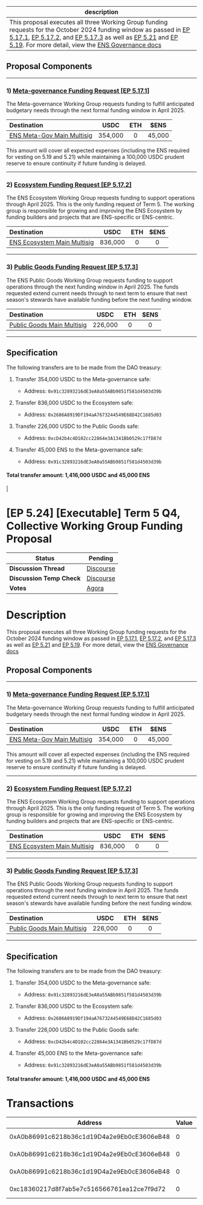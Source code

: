 | description                                                                                                                                                                                                                                                                                                                                                                                                                                                                                                                                                                                                                                                                                                                                                                                                                                                                                                                                                                                                                                                                                                                                                                                                                                                                                                                                                                                                                                                                                                                                                                                                                                                                                                                                                                                                                                                                                                                                                                                                                                                                                                                                                                                                                                                                                                                                                                                                                                                                                                                                                                                                                                                                                                                                                                                                                                                                                                                                                                                                                                                                                                                                                                                                                                                                                                                                                                                                                                                                                                                                                            |
| ---------------------------------------------------------------------------------------------------------------------------------------------------------------------------------------------------------------------------------------------------------------------------------------------------------------------------------------------------------------------------------------------------------------------------------------------------------------------------------------------------------------------------------------------------------------------------------------------------------------------------------------------------------------------------------------------------------------------------------------------------------------------------------------------------------------------------------------------------------------------------------------------------------------------------------------------------------------------------------------------------------------------------------------------------------------------------------------------------------------------------------------------------------------------------------------------------------------------------------------------------------------------------------------------------------------------------------------------------------------------------------------------------------------------------------------------------------------------------------------------------------------------------------------------------------------------------------------------------------------------------------------------------------------------------------------------------------------------------------------------------------------------------------------------------------------------------------------------------------------------------------------------------------------------------------------------------------------------------------------------------------------------------------------------------------------------------------------------------------------------------------------------------------------------------------------------------------------------------------------------------------------------------------------------------------------------------------------------------------------------------------------------------------------------------------------------------------------------------------------------------------------------------------------------------------------------------------------------------------------------------------------------------------------------------------------------------------------------------------------------------------------------------------------------------------------------------------------------------------------------------------------------------------------------------------------------------------------------------------------------------------------------------------------------------------------------------------------------------------------------------------------------------------------------------------------------------------------------------------------------------------------------------------------------------------------------------------------------------------------------------------------------------------------------------------------------------------------------------------------------------------------------------------------------------------------------- |
| This proposal executes all three Working Group funding requests for the October 2024 funding window as passed in [EP 5.17.1](https://discuss.ens.domains/t/5-17-1-social-funding-request-ens-meta-governance-working-group-term-5-oct-window/19677), [EP 5.17.2](https://discuss.ens.domains/t/5-17-2-social-funding-request-ens-ecosystem-working-group/19678), and [EP 5.17.3](https://discuss.ens.domains/t/5-17-3-social-funding-request-ens-public-goods-working-group/19679) as well as [EP 5.21](https://snapshot.org/#/ens.eth/proposal/0x5067725bef9cde0de0024adedb653a7a1752aefa726adf628b77048d85821a6d) and [EP 5.19](https://snapshot.org/#/ens.eth/proposal/0xfa54ff2b55f0495c96ec2d8645241bcff48ca6afe1f4925fb51f29c4667252df). For more detail, view the [ENS Governance docs](https://basics.ensdao.org/funding-requests/funding-requests)

## Proposal Components

---

### 1) [Meta-governance Funding Request [EP 5.17.1]](https://discuss.ens.domains/t/5-17-1-social-funding-request-ens-meta-governance-working-group-term-5-oct-window/19677)

The Meta-governance Working Group requests funding to fulfill anticipated budgetary needs through the next formal funding window in April 2025.

| Destination | USDC | ETH | $ENS |
|:------------|:----:|:---:|:----:|
| [ENS Meta-Gov Main Multisig](https://etherscan.io/address/0x91c32893216dE3eA0a55ABb9851f581d4503d39b) | 354,000 | 0 | 45,000 |

This amount will cover all expected expenses (including the ENS required for vesting on 5.19 and 5.21) while maintaining a 100,000 USDC prudent reserve to ensure continuity if future funding is delayed.

---

### 2) [Ecosystem Funding Request [EP 5.17.2]](https://discuss.ens.domains/t/5-17-2-social-funding-request-ens-ecosystem-working-group/19678)

The ENS Ecosystem Working Group requests funding to support operations through April 2025. This is the only funding request of Term 5. The working group is responsible for growing and improving the ENS Ecosystem by funding builders and projects that are ENS-specific or ENS-centric.

| Destination | USDC | ETH | $ENS |
|:------------|:----:|:---:|:----:|
| [ENS Ecosystem Main Multisig](https://etherscan.io/address/0x2686a8919df194aa7673244549e68d42c1685d03) | 836,000 | 0 | 0 |

---

### 3) [Public Goods Funding Request [EP 5.17.3]](https://discuss.ens.domains/t/5-17-3-social-funding-request-ens-public-goods-working-group/19679)

The ENS Public Goods Working Group requests funding to support operations through the next funding window in April 2025. The funds requested extend current needs through to next term to ensure that next season's stewards have available funding before the next funding window.

| Destination | USDC | ETH | $ENS |
|:------------|:----:|:---:|:----:|
| [Public Goods Main Multisig](https://etherscan.io/address/0xcD42b4c4D102cc22864e3A1341Bb0529c17fD87d) | 226,000 | 0 | 0 |

---

## Specification

The following transfers are to be made from the DAO treasury:

1. Transfer 354,000 USDC to the Meta-governance safe:
   - Address: `0x91c32893216dE3eA0a55ABb9851f581d4503d39b`

2. Transfer 836,000 USDC to the Ecosystem safe:
   - Address: `0x2686A8919Df194aA7673244549E68D42C1685d03`

3. Transfer 226,000 USDC to the Public Goods safe:
   - Address: `0xcD42b4c4D102cc22864e3A1341Bb0529c17fD87d`

4. Transfer 45,000 ENS to the Meta-governance safe:
   - Address: `0x91c32893216dE3eA0a55ABb9851f581d4503d39b`


#### Total transfer amount: 1,416,000 USDC and 45,000 ENS
 |

# [EP 5.24] [Executable] Term 5 Q4, Collective Working Group Funding Proposal


  | **Status**            | Pending                                                                                                                                      |
  | --------------------- | ------------------------------------------------------------------------------------------------------------------------------------------- |
  | **Discussion Thread** |  [Discourse](https://discuss.ens.domains/t/ep-5-24-executable-term-5-q4-collective-working-group-funding-proposal/19801)                                                                                              |
  | **Discussion Temp Check** |  [Discourse](https://discuss.ens.domains/t/ep-5-24-executable-term-5-q4-collective-working-group-funding-proposal/19801)                                                                                              |
  | **Votes**             | [Agora](https://agora.ensdao.org/proposals/909)                                                                                                                                     |
  

# Description 
 This proposal executes all three Working Group funding requests for the October 2024 funding window as passed in [EP 5.17.1](https://discuss.ens.domains/t/5-17-1-social-funding-request-ens-meta-governance-working-group-term-5-oct-window/19677), [EP 5.17.2](https://discuss.ens.domains/t/5-17-2-social-funding-request-ens-ecosystem-working-group/19678), and [EP 5.17.3](https://discuss.ens.domains/t/5-17-3-social-funding-request-ens-public-goods-working-group/19679) as well as [EP 5.21](https://snapshot.org/#/ens.eth/proposal/0x5067725bef9cde0de0024adedb653a7a1752aefa726adf628b77048d85821a6d) and [EP 5.19](https://snapshot.org/#/ens.eth/proposal/0xfa54ff2b55f0495c96ec2d8645241bcff48ca6afe1f4925fb51f29c4667252df). For more detail, view the [ENS Governance docs](https://basics.ensdao.org/funding-requests/funding-requests)

## Proposal Components

---

### 1) [Meta-governance Funding Request [EP 5.17.1]](https://discuss.ens.domains/t/5-17-1-social-funding-request-ens-meta-governance-working-group-term-5-oct-window/19677)

The Meta-governance Working Group requests funding to fulfill anticipated budgetary needs through the next formal funding window in April 2025.

| Destination | USDC | ETH | $ENS |
|:------------|:----:|:---:|:----:|
| [ENS Meta-Gov Main Multisig](https://etherscan.io/address/0x91c32893216dE3eA0a55ABb9851f581d4503d39b) | 354,000 | 0 | 45,000 |

This amount will cover all expected expenses (including the ENS required for vesting on 5.19 and 5.21) while maintaining a 100,000 USDC prudent reserve to ensure continuity if future funding is delayed.

---

### 2) [Ecosystem Funding Request [EP 5.17.2]](https://discuss.ens.domains/t/5-17-2-social-funding-request-ens-ecosystem-working-group/19678)

The ENS Ecosystem Working Group requests funding to support operations through April 2025. This is the only funding request of Term 5. The working group is responsible for growing and improving the ENS Ecosystem by funding builders and projects that are ENS-specific or ENS-centric.

| Destination | USDC | ETH | $ENS |
|:------------|:----:|:---:|:----:|
| [ENS Ecosystem Main Multisig](https://etherscan.io/address/0x2686a8919df194aa7673244549e68d42c1685d03) | 836,000 | 0 | 0 |

---

### 3) [Public Goods Funding Request [EP 5.17.3]](https://discuss.ens.domains/t/5-17-3-social-funding-request-ens-public-goods-working-group/19679)

The ENS Public Goods Working Group requests funding to support operations through the next funding window in April 2025. The funds requested extend current needs through to next term to ensure that next season's stewards have available funding before the next funding window.

| Destination | USDC | ETH | $ENS |
|:------------|:----:|:---:|:----:|
| [Public Goods Main Multisig](https://etherscan.io/address/0xcD42b4c4D102cc22864e3A1341Bb0529c17fD87d) | 226,000 | 0 | 0 |

---

## Specification

The following transfers are to be made from the DAO treasury:

1. Transfer 354,000 USDC to the Meta-governance safe:
   - Address: `0x91c32893216dE3eA0a55ABb9851f581d4503d39b`

2. Transfer 836,000 USDC to the Ecosystem safe:
   - Address: `0x2686A8919Df194aA7673244549E68D42C1685d03`

3. Transfer 226,000 USDC to the Public Goods safe:
   - Address: `0xcD42b4c4D102cc22864e3A1341Bb0529c17fD87d`

4. Transfer 45,000 ENS to the Meta-governance safe:
   - Address: `0x91c32893216dE3eA0a55ABb9851f581d4503d39b`


#### Total transfer amount: 1,416,000 USDC and 45,000 ENS


# Transactions 
 | Address                                    | Value | Function | Argument                                                            | Value |
| ------------------------------------------ | ----- | -------- | ------------------------------------------------------------------- | ----- |
| 0xA0b86991c6218b36c1d19D4a2e9Eb0cE3606eB48 | 0     | transfer | 0x91c32893216dE3eA0a55ABb9851f581d4503d39b, 354000000000            |       |
| 0xA0b86991c6218b36c1d19D4a2e9Eb0cE3606eB48 | 0     | transfer | 0x2686A8919Df194aA7673244549E68D42C1685d03, 836000000000            |       |
| 0xA0b86991c6218b36c1d19D4a2e9Eb0cE3606eB48 | 0     | transfer | 0xcD42b4c4D102cc22864e3A1341Bb0529c17fD87d, 226000000000            |       |
| 0xc18360217d8f7ab5e7c516566761ea12ce7f9d72 | 0     | transfer | 0x91c32893216dE3eA0a55ABb9851f581d4503d39b, 45000000000000000000000 |       |







